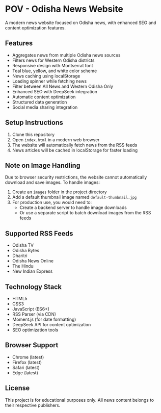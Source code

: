 # POV - Odisha News Website

A modern news website focused on Odisha news, with enhanced SEO and content optimization features.

## Features

- Aggregates news from multiple Odisha news sources
- Filters news for Western Odisha districts
- Responsive design with Montserrat font
- Teal blue, yellow, and white color scheme
- News caching using localStorage
- Loading spinner while fetching news
- Filter between All News and Western Odisha Only
- Enhanced SEO with DeepSeek integration
- Automatic content optimization
- Structured data generation
- Social media sharing integration

## Setup Instructions

1. Clone this repository
2. Open `index.html` in a modern web browser
3. The website will automatically fetch news from the RSS feeds
4. News articles will be cached in localStorage for faster loading

## Note on Image Handling

Due to browser security restrictions, the website cannot automatically download and save images. To handle images:

1. Create an `images` folder in the project directory
2. Add a default thumbnail image named `default-thumbnail.jpg`
3. For production use, you would need to:
   - Create a backend server to handle image downloads
   - Or use a separate script to batch download images from the RSS feeds

## Supported RSS Feeds

- Odisha TV
- Odisha Bytes
- Dharitri
- Odisha News Online
- The Hindu
- New Indian Express

## Technology Stack

- HTML5
- CSS3
- JavaScript (ES6+)
- RSS Parser (via CDN)
- Moment.js (for date formatting)
- DeepSeek API for content optimization
- SEO optimization tools

## Browser Support

- Chrome (latest)
- Firefox (latest)
- Safari (latest)
- Edge (latest)

## License

This project is for educational purposes only. All news content belongs to their respective publishers.
